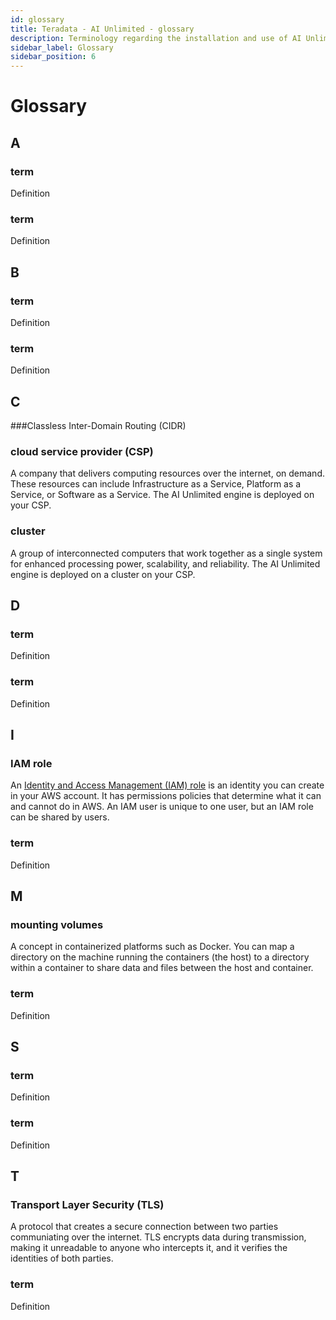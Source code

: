 ```yaml
---
id: glossary
title: Teradata - AI Unlimited - glossary
description: Terminology regarding the installation and use of AI Unlimited.
sidebar_label: Glossary
sidebar_position: 6
---
```


# Glossary

## A <a id="a"></a>

### term

Definition

### term

Definition



## B <a id="b"></a>

### term

Definition

### term

Definition



## C <a id="c"></a>

<a id="glo-csp"></a>

###Classless Inter-Domain Routing (CIDR)





### cloud service provider (CSP) 

A company that delivers computing resources over the internet, on demand. These resources can include Infrastructure as a Service, Platform as a Service, or Software as a Service. The AI Unlimited engine is deployed on your CSP.

<a id="glo-cluster"></a>
### cluster

A group of interconnected computers that work together as a single system for enhanced processing power, scalability, and reliability. The AI Unlimited engine is deployed on a cluster on your CSP.


## D <a id="d"></a>

### term

Definition

### term

Definition

## I <a id="i"></a>

### IAM role

An [Identity and Access Management (IAM) role](https://docs.aws.amazon.com/IAM/latest/UserGuide/id_roles.html) is an identity you can create in your AWS account. It has permissions policies that determine what it can and cannot do in AWS. An IAM user is unique to one user, but an IAM role can be shared by users.

### term

Definition

 
## M<a id="m"></a>

### mounting volumes <a id="glo-mounting-volumes"></a>

A concept in containerized platforms such as Docker. You can map a directory on the machine running the containers (the host) to a directory within a container to share data and files between the host and container.

### term

Definition



## S <a id="s"></a>

### term

Definition

### term

Definition


## T <a id="s"></a>

### Transport Layer Security (TLS) <a id="glo-tls"></a>

A protocol that creates a secure connection between two parties communiating over the internet. TLS encrypts data during transmission, making it unreadable to anyone who intercepts it, and it verifies the identities of both parties. 

### term

Definition